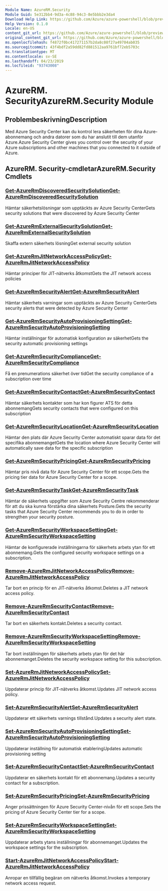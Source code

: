 ```yaml
---
Module Name: AzureRM.Security
Module Guid: 5e312bb4-9d3a-4c88-94c3-8e5bbb2e3da4
Download Help Link: https://github.com/Azure/azure-powershell/blob/preview/src/ResourceManager/Security/Commands.Security/help/AzureRM.Security.md
Help Version: 0.1.0
Locale: en-US
content_git_url: https://github.com/Azure/azure-powershell/blob/preview/src/ResourceManager/Security/Commands.Security/help/AzureRM.Security.md
original_content_git_url: https://github.com/Azure/azure-powershell/blob/preview/src/ResourceManager/Security/Commands.Security/help/AzureRM.Security.md
ms.openlocfilehash: f4872f0bc417271157b2da8c08f27a49704ab035
ms.sourcegitcommit: 43f4bdf2a59dd82fd881512aa9761bf72eb5703c
ms.translationtype: MT
ms.contentlocale: sv-SE
ms.lasthandoff: 04/23/2019
ms.locfileid: "93743008"
---
```

# <span data-ttu-id="ff8a4-101">AzureRM. Security</span><span class="sxs-lookup"><span data-stu-id="ff8a4-101">AzureRM.Security Module</span></span>
## <span data-ttu-id="ff8a4-102">Problembeskrivning</span><span class="sxs-lookup"><span data-stu-id="ff8a4-102">Description</span></span>
<span data-ttu-id="ff8a4-103">Med Azure Security Center kan du kontrol lera säkerheten för dina Azure-abonnemang och andra datorer som du har anslutit till dem utanför Azure.</span><span class="sxs-lookup"><span data-stu-id="ff8a4-103">Azure Security Center gives you control over the security of your Azure subscriptions and other machines that you connected to it outside of Azure.</span></span>

## <span data-ttu-id="ff8a4-104">AzureRM. Security-cmdletar</span><span class="sxs-lookup"><span data-stu-id="ff8a4-104">AzureRM.Security Cmdlets</span></span>
### [<span data-ttu-id="ff8a4-105">Get-AzureRmDiscoveredSecuritySolution</span><span class="sxs-lookup"><span data-stu-id="ff8a4-105">Get-AzureRmDiscoveredSecuritySolution</span></span>](Get-AzureRmDiscoveredSecuritySolution.md)
<span data-ttu-id="ff8a4-106">Hämtar säkerhetslösningar som upptäckts av Azure Security Center</span><span class="sxs-lookup"><span data-stu-id="ff8a4-106">Gets security solutions that were discovered by Azure Security Center</span></span>

### [<span data-ttu-id="ff8a4-107">Get-AzureRmExternalSecuritySolution</span><span class="sxs-lookup"><span data-stu-id="ff8a4-107">Get-AzureRmExternalSecuritySolution</span></span>](Get-AzureRmExternalSecuritySolution.md)
<span data-ttu-id="ff8a4-108">Skaffa extern säkerhets lösning</span><span class="sxs-lookup"><span data-stu-id="ff8a4-108">Get external security solution</span></span> 

### [<span data-ttu-id="ff8a4-109">Get-AzureRmJitNetworkAccessPolicy</span><span class="sxs-lookup"><span data-stu-id="ff8a4-109">Get-AzureRmJitNetworkAccessPolicy</span></span>](Get-AzureRmJitNetworkAccessPolicy.md)
<span data-ttu-id="ff8a4-110">Hämtar principer för JIT-nätverks åtkomst</span><span class="sxs-lookup"><span data-stu-id="ff8a4-110">Gets the JIT network access policies</span></span>

### [<span data-ttu-id="ff8a4-111">Get-AzureRmSecurityAlert</span><span class="sxs-lookup"><span data-stu-id="ff8a4-111">Get-AzureRmSecurityAlert</span></span>](Get-AzureRmSecurityAlert.md)
<span data-ttu-id="ff8a4-112">Hämtar säkerhets varningar som upptäckts av Azure Security Center</span><span class="sxs-lookup"><span data-stu-id="ff8a4-112">Gets security alerts that were detected by Azure Security Center</span></span>

### [<span data-ttu-id="ff8a4-113">Get-AzureRmSecurityAutoProvisioningSetting</span><span class="sxs-lookup"><span data-stu-id="ff8a4-113">Get-AzureRmSecurityAutoProvisioningSetting</span></span>](Get-AzureRmSecurityAutoProvisioningSetting.md)
<span data-ttu-id="ff8a4-114">Hämtar inställningar för automatisk konfiguration av säkerhet</span><span class="sxs-lookup"><span data-stu-id="ff8a4-114">Gets the security automatic provisioning settings</span></span>

### [<span data-ttu-id="ff8a4-115">Get-AzureRmSecurityCompliance</span><span class="sxs-lookup"><span data-stu-id="ff8a4-115">Get-AzureRmSecurityCompliance</span></span>](Get-AzureRmSecurityCompliance.md)
<span data-ttu-id="ff8a4-116">Få en prenumerations säkerhet över tid</span><span class="sxs-lookup"><span data-stu-id="ff8a4-116">Get the security compliance of a subscription over time</span></span>

### [<span data-ttu-id="ff8a4-117">Get-AzureRmSecurityContact</span><span class="sxs-lookup"><span data-stu-id="ff8a4-117">Get-AzureRmSecurityContact</span></span>](Get-AzureRmSecurityContact.md)
<span data-ttu-id="ff8a4-118">Hämtar säkerhets kontakter som har kon figurer ATS för detta abonnemang</span><span class="sxs-lookup"><span data-stu-id="ff8a4-118">Gets security contacts that were configured on this subscription</span></span>

### [<span data-ttu-id="ff8a4-119">Get-AzureRmSecurityLocation</span><span class="sxs-lookup"><span data-stu-id="ff8a4-119">Get-AzureRmSecurityLocation</span></span>](Get-AzureRmSecurityLocation.md)
<span data-ttu-id="ff8a4-120">Hämtar den plats där Azure Security Center automatiskt sparar data för det specifika abonnemanget</span><span class="sxs-lookup"><span data-stu-id="ff8a4-120">Gets the location where Azure Security Center will automatically save data for the specific subscription</span></span>

### [<span data-ttu-id="ff8a4-121">Get-AzureRmSecurityPricing</span><span class="sxs-lookup"><span data-stu-id="ff8a4-121">Get-AzureRmSecurityPricing</span></span>](Get-AzureRmSecurityPricing.md)
<span data-ttu-id="ff8a4-122">Hämtar pris nivå data för Azure Security Center för ett scope.</span><span class="sxs-lookup"><span data-stu-id="ff8a4-122">Gets the pricing tier data for Azure Security Center for a scope.</span></span>

### [<span data-ttu-id="ff8a4-123">Get-AzureRmSecurityTask</span><span class="sxs-lookup"><span data-stu-id="ff8a4-123">Get-AzureRmSecurityTask</span></span>](Get-AzureRmSecurityTask.md)
<span data-ttu-id="ff8a4-124">Hämtar de säkerhets uppgifter som Azure Security Centre rekommenderar för att du ska kunna förstärka dina säkerhets Posture.</span><span class="sxs-lookup"><span data-stu-id="ff8a4-124">Gets the security tasks that Azure Security Center recommends you to do in order to strengthen your security posture.</span></span>

### [<span data-ttu-id="ff8a4-125">Get-AzureRmSecurityWorkspaceSetting</span><span class="sxs-lookup"><span data-stu-id="ff8a4-125">Get-AzureRmSecurityWorkspaceSetting</span></span>](Get-AzureRmSecurityWorkspaceSetting.md)
<span data-ttu-id="ff8a4-126">Hämtar de konfigurerade inställningarna för säkerhets arbets ytan för ett abonnemang.</span><span class="sxs-lookup"><span data-stu-id="ff8a4-126">Gets the configured security workspace settings on a subscription.</span></span>

### [<span data-ttu-id="ff8a4-127">Remove-AzureRmJitNetworkAccessPolicy</span><span class="sxs-lookup"><span data-stu-id="ff8a4-127">Remove-AzureRmJitNetworkAccessPolicy</span></span>](Remove-AzureRmJitNetworkAccessPolicy.md)
<span data-ttu-id="ff8a4-128">Tar bort en princip för en JIT-nätverks åtkomst.</span><span class="sxs-lookup"><span data-stu-id="ff8a4-128">Deletes a JIT network access policy.</span></span>

### [<span data-ttu-id="ff8a4-129">Remove-AzureRmSecurityContact</span><span class="sxs-lookup"><span data-stu-id="ff8a4-129">Remove-AzureRmSecurityContact</span></span>](Remove-AzureRmSecurityContact.md)
<span data-ttu-id="ff8a4-130">Tar bort en säkerhets kontakt.</span><span class="sxs-lookup"><span data-stu-id="ff8a4-130">Deletes a security contact.</span></span>

### [<span data-ttu-id="ff8a4-131">Remove-AzureRmSecurityWorkspaceSetting</span><span class="sxs-lookup"><span data-stu-id="ff8a4-131">Remove-AzureRmSecurityWorkspaceSetting</span></span>](Remove-AzureRmSecurityWorkspaceSetting.md)
<span data-ttu-id="ff8a4-132">Tar bort inställningen för säkerhets arbets ytan för det här abonnemanget.</span><span class="sxs-lookup"><span data-stu-id="ff8a4-132">Deletes the security workspace setting for this subscription.</span></span>

### [<span data-ttu-id="ff8a4-133">Set-AzureRmJitNetworkAccessPolicy</span><span class="sxs-lookup"><span data-stu-id="ff8a4-133">Set-AzureRmJitNetworkAccessPolicy</span></span>](Set-AzureRmJitNetworkAccessPolicy.md)
<span data-ttu-id="ff8a4-134">Uppdaterar princip för JIT-nätverks åtkomst.</span><span class="sxs-lookup"><span data-stu-id="ff8a4-134">Updates JIT network access policy.</span></span>

### [<span data-ttu-id="ff8a4-135">Set-AzureRmSecurityAlert</span><span class="sxs-lookup"><span data-stu-id="ff8a4-135">Set-AzureRmSecurityAlert</span></span>](Set-AzureRmSecurityAlert.md)
<span data-ttu-id="ff8a4-136">Uppdaterar ett säkerhets varnings tillstånd.</span><span class="sxs-lookup"><span data-stu-id="ff8a4-136">Updates a security alert state.</span></span>

### [<span data-ttu-id="ff8a4-137">Set-AzureRmSecurityAutoProvisioningSetting</span><span class="sxs-lookup"><span data-stu-id="ff8a4-137">Set-AzureRmSecurityAutoProvisioningSetting</span></span>](Set-AzureRmSecurityAutoProvisioningSetting.md)
<span data-ttu-id="ff8a4-138">Uppdaterar inställning för automatisk etablering</span><span class="sxs-lookup"><span data-stu-id="ff8a4-138">Updates automatic provisioning setting</span></span>

### [<span data-ttu-id="ff8a4-139">Set-AzureRmSecurityContact</span><span class="sxs-lookup"><span data-stu-id="ff8a4-139">Set-AzureRmSecurityContact</span></span>](Set-AzureRmSecurityContact.md)
<span data-ttu-id="ff8a4-140">Uppdaterar en säkerhets kontakt för ett abonnemang.</span><span class="sxs-lookup"><span data-stu-id="ff8a4-140">Updates a security contact for a subscription.</span></span>

### [<span data-ttu-id="ff8a4-141">Set-AzureRmSecurityPricing</span><span class="sxs-lookup"><span data-stu-id="ff8a4-141">Set-AzureRmSecurityPricing</span></span>](Set-AzureRmSecurityPricing.md)
<span data-ttu-id="ff8a4-142">Anger prissättningen för Azure Security Center-nivån för ett scope.</span><span class="sxs-lookup"><span data-stu-id="ff8a4-142">Sets the pricing of Azure Security Center tier for a scope.</span></span>

### [<span data-ttu-id="ff8a4-143">Set-AzureRmSecurityWorkspaceSetting</span><span class="sxs-lookup"><span data-stu-id="ff8a4-143">Set-AzureRmSecurityWorkspaceSetting</span></span>](Set-AzureRmSecurityWorkspaceSetting.md)
<span data-ttu-id="ff8a4-144">Uppdaterar arbets ytans inställningar för abonnemanget.</span><span class="sxs-lookup"><span data-stu-id="ff8a4-144">Updates the workspace settings for the subscription.</span></span>

### [<span data-ttu-id="ff8a4-145">Start-AzureRmJitNetworkAccessPolicy</span><span class="sxs-lookup"><span data-stu-id="ff8a4-145">Start-AzureRmJitNetworkAccessPolicy</span></span>](Start-AzureRmJitNetworkAccessPolicy.md)
<span data-ttu-id="ff8a4-146">Anropar en tillfällig begäran om nätverks åtkomst.</span><span class="sxs-lookup"><span data-stu-id="ff8a4-146">Invokes a temporary network access request.</span></span>

